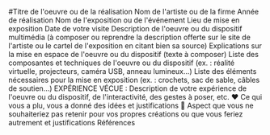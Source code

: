 #Titre de l'oeuvre ou de la réalisation
Nom de l'artiste ou de la firme
Année de réalisation
Nom de l'exposition ou de l'événement
Lieu de mise en exposition
Date de votre visite
Description de l'oeuvre ou du dispositif multimédia (à composer ou reprendre la description offerte sur le site de l'artiste ou le cartel de l'exposition en citant bien sa source)
Explications sur la mise en espace de l'oeuvre ou du dispositif (texte à composer)
Liste des composantes et techniques de l'oeuvre ou du dispositif (ex. : réalité virtuelle, projecteurs, caméra USB, anneau lumineux...)
Liste des éléments nécessaires pour la mise en exposition (ex. : crochets, sac de sable, câbles de soutien...)
EXPÉRIENCE VÉCUE :
Description de votre expérience de l'oeuvre ou du dispositif, de l'interactivité, des gestes à poser, etc.
❤️ Ce qui vous a plu, vous a donné des idées et justifications
🤔 Aspect que vous ne souhaiteriez pas retenir pour vos propres créations ou que vous feriez autrement et justifications
Références
